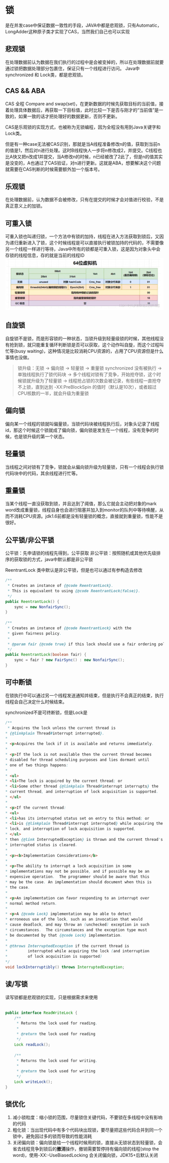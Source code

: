 # 锁
是在并发case中保证数据一致性的手段，JAVA中都是悲观锁，只有Automatic，LongAdder这种原子类才实现了CAS，当然我们自己也可以实现

## 悲观锁
在处理数据前认为数据在我们执行的过程中是会被变掉的，所以在处理数据前就要通过锁把数据处理部分包裹住，保证只有一个线程进行访问。
Java中synchronized 和 Lock类，都是悲观锁。

## CAS && ABA
CAS 全程 Compare and swap(set)，在更新数据的时候先获取目标的当前值，接着处理具体数据后，再获取一下目标值，此时比较一下是否与刚才的“当前值”是一致的，如果一致的话才把处理好的数据更新，否则不更新。

CAS是乐观锁的实现方式，也被称为无锁编程，因为全程没有用到Java关键字和Lock类。

但是有一种case无法被CAS识别，那就是当A线程准备修改n的值，获取到当前n的值是1，然后对n进行处理。这时B线程快人一步将n修改成2，并提交。C线程也比A快又把n改成1并提交，当A修改n的时候，n已经被改了2此了，但是n的值其实是没变的，A也通过了CAS验证，对n进行更新。这就是ABA，想要解决这个问题就需要在CAS判断的时候需要额外加一个版本号。

## 乐观锁

在处理数据前，认为数据不会被修改，只有在提交的时候才会对值进行校验，不是真正意义上的加锁。

## 可重入锁

可重入锁也叫递归锁，一个方法中有锁的加持，线程在进入方法获取到锁后，又因为递归重新进入了锁，这个时候线程是可以直接执行被锁加持的代码的，不需要像另一个线程一样进行等待，Java中所有的锁都是可重入锁，这是因为对象头中会存锁的线程信息，存的就是当前的线程ID
![mark word](mark-word.png)

## 自旋锁

自旋锁不是锁，而是形容锁的一种状态，当锁升级到轻量级锁的时候，其他线程没有抢到锁，就只能重复循环判断锁是否可以获取，这个动作叫自旋，而这个过程叫忙等(busy waiting)，这种情况是比较消耗CPU资源的，占用了CPU资源但是什么事情也没做。

> 锁升级：无锁 -> 偏向锁 -> 轻量锁 -> 重量锁
> synchronized 没有被执行 -> 单独线程执行了锁代码块 -> 多个线程对锁有了竞争，开始抢夺锁，这个时候锁就升级为了轻量锁 -> 线程抢占锁的次数会被记录，有些线程一直抢夺不上锁，直到达到 -XX:PreBlockSpin 的值时（默认是10次），或者超过CPU核数的一半，就会升级为重量锁

## 偏向锁

偏向某一个线程的锁就叫偏量锁，当锁代码块被线程执行后，对象头记录了线程id，那这个时候这个锁就成了偏向锁，偏向锁是发生在一个线程，没有竞争的时候，也是锁升级的第一个状态。

## 轻量锁

当线程之间对锁有了竞争，锁就会从偏向锁升级为轻量锁，只有一个线程会执行锁代码块中的代码，其余线程进行忙等。

## 重量锁

当某个线程一直没获取到锁，并且达到了阈值，那么它就会主动把对象的mark word改成重量锁，线程自身也会进行阻塞并加入到monitor的队列中等待唤醒，从而不消耗CPU资源。jdk1.6前都是没有轻量锁的概念，直接就到重量锁，性能不是很好。

## 公平锁/非公平锁

公平锁：先申请锁的线程先得到，公平获取
非公平锁：按照随机或其他优先级排序的获取锁的方式，java中默认都是非公平锁

ReentrantLock 类中默认是非公平锁，但是也可以通过有参构造去修改
```java
/**
 * Creates an instance of {@code ReentrantLock}.
 * This is equivalent to using {@code ReentrantLock(false)}.
 */
public ReentrantLock() {
    sync = new NonfairSync();
}

/**
 * Creates an instance of {@code ReentrantLock} with the
 * given fairness policy.
 *
 * @param fair {@code true} if this lock should use a fair ordering policy
 */
public ReentrantLock(boolean fair) {
    sync = fair ? new FairSync() : new NonfairSync();
}
```

## 可中断锁

在锁执行中可以通过另一个线程发送通知并结束，但是执行不会真正的结束，执行线程会自己决定什么时候结束。

synchronized不是可终断锁，但是Lock是
```java
/**
 * Acquires the lock unless the current thread is
* {@linkplain Thread#interrupt interrupted}.
*
* <p>Acquires the lock if it is available and returns immediately.
*
* <p>If the lock is not available then the current thread becomes
* disabled for thread scheduling purposes and lies dormant until
* one of two things happens:
*
* <ul>
* <li>The lock is acquired by the current thread; or
* <li>Some other thread {@linkplain Thread#interrupt interrupts} the
* current thread, and interruption of lock acquisition is supported.
* </ul>
*
* <p>If the current thread:
* <ul>
* <li>has its interrupted status set on entry to this method; or
* <li>is {@linkplain Thread#interrupt interrupted} while acquiring the
* lock, and interruption of lock acquisition is supported,
* </ul>
* then {@link InterruptedException} is thrown and the current thread's
* interrupted status is cleared.
*
* <p><b>Implementation Considerations</b>
*
* <p>The ability to interrupt a lock acquisition in some
* implementations may not be possible, and if possible may be an
* expensive operation.  The programmer should be aware that this
* may be the case. An implementation should document when this is
* the case.
*
* <p>An implementation can favor responding to an interrupt over
* normal method return.
*
* <p>A {@code Lock} implementation may be able to detect
* erroneous use of the lock, such as an invocation that would
* cause deadlock, and may throw an (unchecked) exception in such
* circumstances.  The circumstances and the exception type must
* be documented by that {@code Lock} implementation.
*
* @throws InterruptedException if the current thread is
*         interrupted while acquiring the lock (and interruption
*         of lock acquisition is supported)
*/
void lockInterruptibly() throws InterruptedException;
```

## 读/写锁

读写锁都是悲观锁的实现，只是根据需求来使用
```java

public interface ReadWriteLock {
    /**
     * Returns the lock used for reading.
     *
     * @return the lock used for reading
     */
    Lock readLock();

    /**
     * Returns the lock used for writing.
     *
     * @return the lock used for writing
     */
    Lock writeLock();
}
```

## 锁优化

1. 减小锁粒度：缩小锁的范围，尽量锁住关键代码，不要锁在多线程中没有影响的代码
2. 粗化锁：当出现代码中有多个代码块出现锁，要尽量把这些代码合并到同一个锁中，避免因过多的锁而导致的性能消耗
3. 关闭偏向锁：偏向锁是给一个线程时候用的锁，直接从无锁状态到轻量锁，会省去线程竞争到锁后的**撤消**操作，撤销需要暂停持有偏向锁的线程(stop the word)，使用-XX:-UseBiasedLocking 会关闭偏向锁，JDK15+后默认关闭